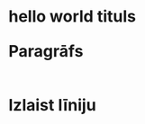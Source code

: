 <!DOCTYPE html>

<html>
  
  <head><title>1223</title>
  <link rel="icon" type="image/png" href="https://love2dev.com/img/2000px-instagram_logo_2016svg-2000x2000.png">
</head>
  
<body>

  <h1>hello world tituls
  <p>Paragrāfs</p>
  <br>Izlaist līniju </br>
  <h1 style="text-align:center">
  </h1>
  
</body>
</html>
